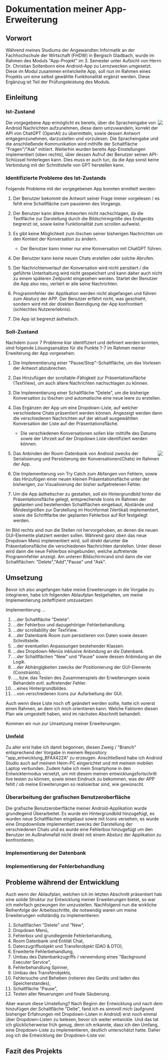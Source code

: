 # Dokumentation meiner App-Erweiterung
## Vorwort
Während meines Studiums der Angewandten Informatik an der Fachhochschule der Wirtschaft (FHDW) in Bergisch Gladbach, wurde 
im Rahmen des Moduls "App-Projekt" im 3. Semester unter Aufsicht von Herrn Dr. Christian Soltenborn eine Android-App zu Lernzwecken umgesetzt. 
Diese im Modul zusammen entwickelte App, soll nun im Rahmen eines Projekts um eine selbst gewählte Funktionalität ergänzt werden.
Diese Ergänzug ist Teil der Prüfungsleistung des Moduls.

## Einleitung
### Ist-Zustand
<img align="right" src="https://github.com/PapeMarc/app_entwicklung_BFAX422A/assets/147148804/f097dba3-30cd-4b08-a944-e2b03a0be358" padding="5">
Die vorgegebene App ermöglicht es bereits, über die Spracheingabe von Android Nachrichten aufzunehmen,
diese dann umzuwandeln, korrekt der API von ChatGPT (OpenAI) zu übermitteln, sowie dessen Antwort entgegenzunehmen, darzustellen und vorzulesen.
Die Spracheingabe und die anschließende Kommunikation wird mithilfe der Schaltfläche "Fragen"/"Ask" initiiert.
Weiterhin wurden bereits App-Einstellungen implementiert (oben rechts), über dessen Aufruf der Benutzer seinen API-Schlüssel hinterlegen kann. 
Dies muss er auch tun, da die App sonst keine Verbindung mit der Schnittstelle von GPT herstellen kann.

### Identifizierte Probleme des Ist-Zustands
Folgende Probleme mit der vorgegebenen App konnten ermittelt werden:

1. Der Benutzer bekommt die Antwort seiner Frage immer vorgelesen / es fehlt eine Schaltfläche zum pausieren des Vorgangs.

2. Der Benutzer kann ältere Antworten nicht nachschlagen, da die Textfläche zur Darstellung durch die Bildschirmgröße des Endgeräts begrenzt ist,
   sowie keine Funktionalität zum scrollen aufweist.

3. Es gibt keine Möglichkeit zum löschen seiner bisherigen Nachrichten um den Kontext der Konversation zu ändern.
   - Der Benutzer kann immer nur eine Konversation mit ChatGPT führen.

4. Der Benutzer kann keine neuen Chats erstellen oder solche Abrufen.

5. Der Nachrichtenverlauf der Konversation wird nicht persitiert / die geführte Unterhaltung wird nicht gespeichert und kann daher auch nicht zu einem
   späteren Zeitpunkt eingesehen werden. Startet der Benutzer die App also neu, verliert er alle seine Nachrichten.

6. Programmfehler der Applikation werden nicht abgefangen und führen zum Absturz der APP. Der Benutzer erfährt nicht, was geschieht, sondern wird mit der direkten Beendigung der App konfrontiert (schlechtes Nutzererlebnis). 

7. Die App ist begrenzt ästhetisch.

### Soll-Zustand
Nachdem zuvor 7 Probleme klar identifiziert und definiert werden konnten, sind folgende Lösungsansätze für die Punkte 1-7 im Rahmen meiner Erweiterung der App vorgesehen:

1. Die Implementierung einer "Pause/Stop"-Schaltfläche, um das Vorlesen der Antwort abzubrechen.

2. Das Hinzufügen der scrollable-Fähigkeit zur Präsentationsfläche (TextView), um auch ältere Nachrichten nachschlagen zu können.

3. Die Implementierung einer Schaltfläche "Delete", um die bisherige Konversation zu löschen und automatische eine neue leere zu erstellen.

4. Das Ergänzen der App um eine Dropdown-Liste, auf welcher verschiedene Chats präsentiert werden können. Angezeigt werden dann die verschiedenen Nachrichten auf der aktuell ausgewählten Konversation der Liste auf der Präsentationsfläche.
   - Die verschiedenen Konversationen sollen klar mithilfe des Datums sowie der Uhrzeit auf der Dropdown Liste identifiziert werden können. 
<img align="right" src="https://github.com/PapeMarc/app_entwicklung_BFAX422A/assets/147148804/69ddb012-eda8-4f0f-8ecd-1e9e616cd6f6" padding="5">

5. Das Anbinden der Room-Datenbank von Android zwecks der Serialisierung und Persistierung der Konversationen(Chats) im Rahmen der App.

6. Die Implementierung von Try Catch zum Abfangen von Fehlern, sowie das Hinzufügen einer neuen kleinen Präsentationsfläche unter der bisherigen, zur Visualisierung der bisher aufgetretenen Fehler.

7. Um die App ästhetischer zu gestalten, soll ein Hintergrundbild hinter die Präsentationsfläche gelegt, entsprechende Icons im Rahmen der geplanten und bestehenden Schaltflächen eingebaut, Abstände und Mindestgrößen zur Darstellung im Hochformat (Vertikal) implementiert, sowie die Schriftfarbe der geplanten Fehlerbox auf Rot festgelegt werden.

Im Bild rechts sind nun die Stellen rot hervorgehoben, an denen die neuen GUI-Elemente platziert werden sollen. 
Während ganz oben das neue Dropdown Menü implementiert wird, soll direkt darunter die Präsentationsfläche die verschiedenen Nachrichten darstellen. 
Unter dieser wird dann die neue Fehlerbox eingebunden, welche auftretende Programmfehler anzeigt. 
Am unteren Bildschirmrand sind dann die vier Schaltflächen: "Delete","Add","Pause" und "Ask".


## Umsetzung

Bevor ich also angefangen habe meine Erweiterungen in die Vorgabe zu integrieren, habe ich folgenden Ablaufplan festgehalten, um meine Implementierung zeiteffizient umzusetzen:

Implementierung ...
1. ...der Schaltfläche "Delete".
2. ...der Fehlerbox und dazugehöriger Fehlerbehandlung.
3. ...der scrollability der TextView.
4. ...der Datenbank Room zum persistieren von Daten sowie dessen Schnittstelle.
5. ...der eventuellen Anpassungen bestehender Klassen.
6. ...des Dropdown-Menüs inklusive Anbindung an die Datenbank.
7. ...der Schaltflächen "New" und "Pause" sowie dessen Anbindung an die Logik.
8. ...der Abhängigkeiten zwecks der Positionierung der GUI-Elemente (Constraints).
9. ..., bzw. das Testen des Zusammenspiels der Erweiterungen sowie Behandeln evtl. auftretender Fehler.
10. ...eines Hintergrundbildes.
11. ...von verschiedenen Icons zur Aufarbeitung der GUI.

Auch wenn diese Liste noch oft geändert werden sollte, hatte ich vorerst einen Rahmen, an dem ich mich orientieren kann. Welche Faktoren diesen Plan wie umgestellt haben, wird im nächsten Abschnitt behandelt.

Kommen wir nun zur Umsetzung meiner Erweiterungen.

### Umfeld
Zu aller erst habe ich damit begonnen, diesen Zweig / "Branch" entsprechend der Vorgabe in meinem Repository "app_entwicklung_BFAX422A" zu erzeugen.
Anschließend habe ich Android Studio auch auf meinem Heim-PC eingerichtet und mit meinem mobilen Laptop verbunden.
Zudem habe ich mein Smartphone in den Entwicklermodus versetzt, um mit diesem meinen entwicklungsfortschritt live testen zu können, sowie einen Eindruck
zu bekommen, was der APP fehlt / ob meine Erweiterungen so realisierbar sind, wie gewünscht.

### Überarbeitung der grafischen Benutzeroberfläche
Die grafische Benutzeroberfläche meiner Android-Applikation wurde grundlegend Überarbeitet. 
Es wurde ein Hintergrundbild hinzugefügt, es wurden neue Schaltflächen eingebaut sowie mit Icons versehen,
es wurde eine Dropdownliste implementiert zwecks der Darstellung der verschiedenen Chats und es wurde eine 
Fehlerbox hinzugefügt um den Benutzer im Außnahmefall nicht direkt mit einem Absturz der Applikation zu konfrontieren.

### Implementierung der Datenbank
### Implementierung der Fehlerbehandlung

## Probleme während der Entwicklung

Auch wenn der Ablaufplan, welchen ich im letzten Abschnitt präsentiert hab eine solide Struktur zur Entwicklung meiner Erweiterungen bietet, so war ich mehrfach gezwungen ihn umzustellen. Nachfolgend nun die wirkliche Reihenfolge der Arbeitsschritte, die notwendig waren um meine Erweiterungen vollständig zu implementieren:

1. Schaltflächen "Delete" und "New",
2. Dropdown Menü,
3. Fehlerbox und grundlegende Fehlerbehandlung,
4. Room Datenbank und Entität Chat,
5. Datenzugriffsobjekt und Transferobjekt (DAO & DTO),
6. Erweiterte Fehlerbehandlung,
7. Umbau des Datenbankzugriffs / verwendung eines "Background Executer Service",
8. Fehlerbehandlung Spinner,
9. Umbau des Transferobjekts,
10. Fehlersuche und Beheben (rotieren des Geräts und laden des Speicherstandes),
11. Schaltfläche "Pause",
12. Testen aller Neuerungen und finale Säuberung.

Aber warum diese Umstellung? Nach Beginn der Entwicklung und nach dem hinzufügen der Schaltfläche "Delte", 
fand ich es sinnvoll mich (aufgrund bisheriger Erfahrungen mit Dropdown-Listen in Android) erst noch einmal
über Dropdown-Listen zu belesen, bevor ich weiter entwickle. Und das tat ich glücklicherweise früh genug,
denn ich erkannte, dass ich den Umfang, eine Dropdown-Liste zu implementieren, deutlich unterschätzt hatte. 
Daher zog ich die Entwicklung der Dropdown-Liste vor.


## Fazit des Projekts
